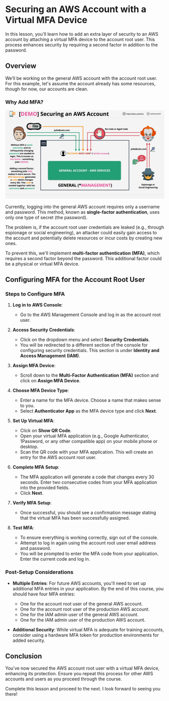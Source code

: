# Securing an AWS Account with a Virtual MFA Device

In this lesson, you'll learn how to add an extra layer of security to an AWS account by attaching a virtual MFA device to the account root user. This process enhances security by requiring a second factor in addition to the password.

## Overview

We’ll be working on the general AWS account with the account root user. For this example, let's assume the account already has some resources, though for now, our accounts are clean.

### Why Add MFA?

![alt text](./Images/image-3.png)

Currently, logging into the general AWS account requires only a username and password. This method, known as **single-factor authentication**, uses only one type of secret (the password).

The problem is, if the account root user credentials are leaked (e.g., through espionage or social engineering), an attacker could easily gain access to the account and potentially delete resources or incur costs by creating new ones.

To prevent this, we'll implement **multi-factor authentication (MFA)**, which requires a second factor beyond the password. This additional factor could be a physical or virtual MFA device.

## Configuring MFA for the Account Root User

### Steps to Configure MFA

1. **Log in to AWS Console**:

   - Go to the AWS Management Console and log in as the account root user.

2. **Access Security Credentials**:

   - Click on the dropdown menu and select **Security Credentials**.
   - You will be redirected to a different section of the console for configuring security credentials. This section is under **Identity and Access Management (IAM)**.

3. **Assign MFA Device**:

   - Scroll down to the **Multi-Factor Authentication (MFA)** section and click on **Assign MFA Device**.

4. **Choose MFA Device Type**:

   - Enter a name for the MFA device. Choose a name that makes sense to you.
   - Select **Authenticator App** as the MFA device type and click **Next**.

5. **Set Up Virtual MFA**:

   - Click on **Show QR Code**.
   - Open your virtual MFA application (e.g., Google Authenticator, 1Password, or any other compatible app) on your mobile phone or desktop.
   - Scan the QR code with your MFA application. This will create an entry for the AWS account root user.

6. **Complete MFA Setup**:

   - The MFA application will generate a code that changes every 30 seconds. Enter two consecutive codes from your MFA application into the provided fields.
   - Click **Next**.

7. **Verify MFA Setup**:

   - Once successful, you should see a confirmation message stating that the virtual MFA has been successfully assigned.

8. **Test MFA**:
   - To ensure everything is working correctly, sign out of the console.
   - Attempt to log in again using the account root user email address and password.
   - You will be prompted to enter the MFA code from your application. Enter the current code and log in.

### Post-Setup Considerations

- **Multiple Entries**: For future AWS accounts, you'll need to set up additional MFA entries in your application. By the end of this course, you should have four MFA entries:

  - One for the account root user of the general AWS account.
  - One for the account root user of the production AWS account.
  - One for the IAM admin user of the general AWS account.
  - One for the IAM admin user of the production AWS account.

- **Additional Security**: While virtual MFA is adequate for training accounts, consider using a hardware MFA token for production environments for added security.

## Conclusion

You’ve now secured the AWS account root user with a virtual MFA device, enhancing its protection. Ensure you repeat this process for other AWS accounts and users as you proceed through the course.

Complete this lesson and proceed to the next. I look forward to seeing you there!
